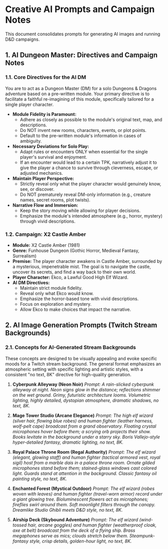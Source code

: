 # Creative AI Prompts and Campaign Notes

This document consolidates prompts for generating AI images and running D&D campaigns.

## 1. AI Dungeon Master: Directives and Campaign Notes

### 1.1. Core Directives for the AI DM

You are to act as a Dungeon Master (DM) for a solo Dungeons & Dragons adventure based on a pre-written module. Your primary directive is to facilitate a faithful re-imagining of this module, specifically tailored for a single player character.

* **Module Fidelity is Paramount:**
    * Adhere as closely as possible to the module's original text, map, and descriptions.
    * Do NOT invent new rooms, characters, events, or plot points.
    * Default to the pre-written module's information in cases of ambiguity.
* **Necessary Deviations for Solo Play:**
    * Adapt rules or encounters ONLY when essential for the single player's survival and enjoyment.
    * If an encounter would lead to a certain TPK, narratively adjust it to give the player a chance to survive through cleverness, escape, or adjusted mechanics.
* **Maintain Player Perspective:**
    * Strictly reveal only what the player character would genuinely know, see, or discover.
    * Do NOT prematurely reveal DM-only information (e.g., creature names, secret rooms, plot twists).
* **Narrative Flow and Immersion:**
    * Keep the story moving while allowing for player decisions.
    * Emphasize the module's intended atmosphere (e.g., horror, mystery) through vivid descriptions.

### 1.2. Campaign: X2 Castle Amber

* **Module:** X2 Castle Amber (1981)
* **Genre:** Funhouse Dungeon (Gothic Horror, Medieval Fantasy, Surrealism)
* **Premise:** The player character awakens in Castle Amber, surrounded by a mysterious, impenetrable mist. The goal is to navigate the castle, uncover its secrets, and find a way back to their own world.
* **Player Character:** Ekco, a Lawful Good High Elf Wizard.
* **AI DM Directives:**
    * Maintain strict module fidelity.
    * Reveal only what Ekco would know.
    * Emphasize the horror-based tone with vivid descriptions.
    * Focus on exploration and mystery.
    * Allow Ekco to make choices that impact the narrative.

## 2. AI Image Generation Prompts (Twitch Stream Backgrounds)

### 2.1. Concepts for AI-Generated Stream Backgrounds

These concepts are designed to be visually appealing and evoke specific moods for a Twitch stream background. The general format emphasizes an atmospheric setting with specific lighting and artistic styles, with a consistent "no text, 8K" directive for high-quality generation.

1.  **Cyberpunk Alleyway (Neon Noir)**
    *Prompt: A rain-slicked cyberpunk alleyway at night. Neon signs glow in the distance; reflections shimmer on the wet ground. Grimy, futuristic architecture looms. Volumetric lighting, highly detailed, dystopian atmosphere, dramatic shadows, no text, 8K.*

2.  **Mage Tower Studio (Arcane Elegance)**
    *Prompt: The high elf wizard (silver hair, flowing blue robes) and human fighter (leather harness, wolf-pelt cape) broadcast from a grand observatory. Floating crystal microphones hover before them; a scrying orb projects their show. Books levitate in the background under a starry sky. Boris Vallejo-style hyper-detailed fantasy, dramatic lighting, no text, 8K.*

3.  **Royal Palace Throne Room (Regal Authority)**
    *Prompt: The elf wizard (elegant, glowing staff) and human fighter (tactical armored vest, royal sigil) host from a marble dais in a palace throne room. Ornate gilded microphones stand before them; stained-glass windows cast colored light. Guards stand at attention in the background. Classic fantasy oil painting style, no text, 8K.*

4.  **Enchanted Forest (Mystical Outdoor)**
    *Prompt: The elf wizard (robes woven with leaves) and human fighter (travel-worn armor) record under a giant glowing tree. Bioluminescent flowers act as microphones; fireflies swirl around them. Soft moonlight filters through the canopy. Dreamlike Studio Ghibli meets D&D style, no text, 8K.*

5.  **Airship Deck (Skybound Adventure)**
    *Prompt: The elf wizard (wind-tossed hair, arcane goggles) and human fighter (weatherproof cloak, axe at belt) broadcast from the deck of a flying ship. Brass megaphones serve as mics; clouds stretch below them. Steampunk-fantasy style, crisp details, golden-hour light, no text, 8K.*
